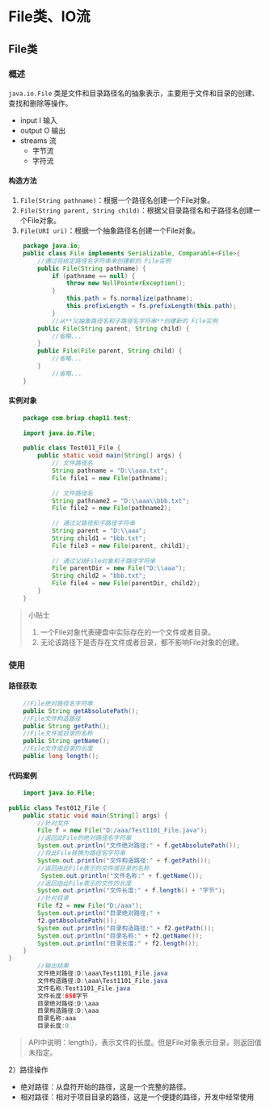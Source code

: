 <!--
 * @Description: 
 * @Author: FallCicada
 * @Date: 2024-10-12 09:53:57
 * @LastEditors: FallCicada
 * @LastEditTime: 2024-10-14 08:44:39
 * @: 無限進步
-->
# File类、IO流

## File类

### 概述

`java.io.File` 类是文件和目录路径名的抽象表示，主要用于文件和目录的创建、查找和删除等操作。

* input I 输入
* output O 输出
* streams 流
    * 字节流
    * 字符流

#### 构造方法
1. `File(String pathname)`：根据一个路径名创建一个File对象。
2. `File(String parent, String child)`：根据父目录路径名和子路径名创建一个File对象。
3. `File(URI uri)`：根据一个抽象路径名创建一个File对象。

```java
    package java.io;
    public class File implements Serializable, Comparable<File>{
        //通过将给定路径名字符串来创建新的 File实例
        public File(String pathname) {
            if (pathname == null) {
                throw new NullPointerException();
            }
                this.path = fs.normalize(pathname);
                this.prefixLength = fs.prefixLength(this.path);
            }
            //从**父抽象路径名和子路径名字符串**创建新的 File实例
        public File(String parent, String child) {
            //省略...
        }
        public File(File parent, String child) {
            //省略...
        }
            //省略...
    }
```
#### 实例对象
```java
    package com.briup.chap11.test;
 
    import java.io.File;
    
    public class Test011_File {
        public static void main(String[] args) {
            // 文件路径名
            String pathname = "D:\\aaa.txt";
            File file1 = new File(pathname);
    
            // 文件路径名
            String pathname2 = "D:\\aaa\\bbb.txt";
            File file2 = new File(pathname2);
    
            // 通过父路径和子路径字符串
            String parent = "D:\\aaa";
            String child1 = "bbb.txt";
            File file3 = new File(parent, child1);
    
            // 通过父级File对象和子路径字符串
            File parentDir = new File("D:\\aaa");
            String child2 = "bbb.txt";
            File file4 = new File(parentDir, child2);
        }
    }
```
>小贴士
>
>   1. 一个File对象代表硬盘中实际存在的一个文件或者目录。
>   2. 无论该路径下是否存在文件或者目录，都不影响File对象的创建。

### 使用
#### 路径获取
```java
    //File绝对路径名字符串
    public String getAbsolutePath();
    //File文件构造路径
    public String getPath();
    //File文件或目录的名称
    public String getName();
    //File文件或目录的长度
    public long length();
```

#### 代码案例
```java
    import java.io.File;
 
public class Test012_File {
    public static void main(String[] args) {
        //针对文件
        File f = new File("D:/aaa/Test1101_File.java");
        //返回此File的绝对路径名字符串
        System.out.println("文件绝对路径:" + f.getAbsolutePath());
        //将此File转换为路径名字符串
        System.out.println("文件构造路径:" + f.getPath());
        //返回由此File表示的文件或目录的名称
         System.out.println("文件名称:" + f.getName());
        //返回由此File表示的文件的长度
        System.out.println("文件长度:" + f.length() + "字节");
        //针对目录
        File f2 = new File("D:/aaa");
        System.out.println("目录绝对路径:" + 
        f2.getAbsolutePath());
        System.out.println("目录构造路径:" + f2.getPath());
        System.out.println("目录名称:" + f2.getName());
        System.out.println("目录长度:" + f2.length());
    }
}
        //输出结果
        文件绝对路径:D:\aaa\Test1101_File.java
        文件构造路径:D:\aaa\Test1101_File.java
        文件名称:Test1101_File.java
        文件长度:650字节
        目录绝对路径:D:\aaa
        目录构造路径:D:\aaa
        目录名称:aaa
        目录长度:0
```
> API中说明：length()，表示文件的长度。但是File对象表示目录，则返回值未指定。

2）路径操作
* 绝对路径：从盘符开始的路径，这是一个完整的路径。
* 相对路径：相对于项目目录的路径，这是一个便捷的路径，开发中经常使用 